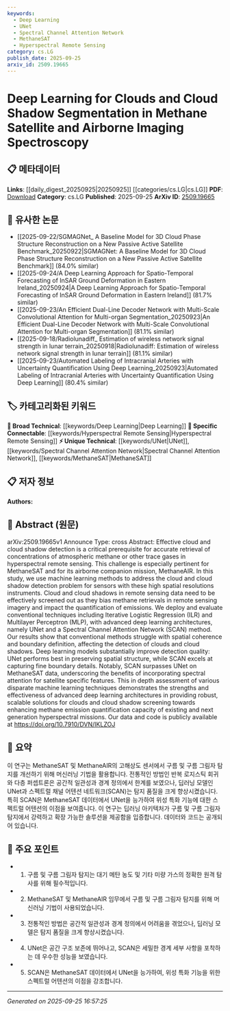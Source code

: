 ```yaml
---
keywords:
  - Deep Learning
  - UNet
  - Spectral Channel Attention Network
  - MethaneSAT
  - Hyperspectral Remote Sensing
category: cs.LG
publish_date: 2025-09-25
arxiv_id: 2509.19665
---
```


<!-- KEYWORD_LINKING_METADATA:
{
  "processed_timestamp": "2025-09-25T16:57:25.973056",
  "vocabulary_version": "1.0",
  "selected_keywords": [
    "Deep Learning",
    "UNet",
    "Spectral Channel Attention Network",
    "MethaneSAT",
    "Hyperspectral Remote Sensing"
  ],
  "rejected_keywords": [],
  "similarity_scores": {
    "Deep Learning": 0.85,
    "UNet": 0.78,
    "Spectral Channel Attention Network": 0.8,
    "MethaneSAT": 0.7,
    "Hyperspectral Remote Sensing": 0.77
  },
  "extraction_method": "AI_prompt_based",
  "budget_applied": true,
  "candidates_json": {
    "candidates": [
      {
        "surface": "Deep Learning",
        "canonical": "Deep Learning",
        "aliases": [
          "DL"
        ],
        "category": "broad_technical",
        "rationale": "Deep Learning is a central technique used in the study, connecting it to a wide range of related research in machine learning.",
        "novelty_score": 0.45,
        "connectivity_score": 0.9,
        "specificity_score": 0.6,
        "link_intent_score": 0.85
      },
      {
        "surface": "UNet",
        "canonical": "UNet",
        "aliases": [],
        "category": "unique_technical",
        "rationale": "UNet is a specific deep learning architecture used for segmentation tasks, relevant to the paper's focus on cloud detection.",
        "novelty_score": 0.7,
        "connectivity_score": 0.65,
        "specificity_score": 0.8,
        "link_intent_score": 0.78
      },
      {
        "surface": "Spectral Channel Attention Network",
        "canonical": "Spectral Channel Attention Network",
        "aliases": [
          "SCAN"
        ],
        "category": "unique_technical",
        "rationale": "SCAN is a novel method highlighted for its effectiveness in the paper, providing a unique link to spectral attention techniques.",
        "novelty_score": 0.75,
        "connectivity_score": 0.6,
        "specificity_score": 0.85,
        "link_intent_score": 0.8
      },
      {
        "surface": "MethaneSAT",
        "canonical": "MethaneSAT",
        "aliases": [],
        "category": "unique_technical",
        "rationale": "MethaneSAT is a specific satellite mission discussed in the paper, relevant for linking to satellite-based remote sensing research.",
        "novelty_score": 0.65,
        "connectivity_score": 0.55,
        "specificity_score": 0.75,
        "link_intent_score": 0.7
      },
      {
        "surface": "Hyperspectral Remote Sensing",
        "canonical": "Hyperspectral Remote Sensing",
        "aliases": [],
        "category": "specific_connectable",
        "rationale": "This is a key application area for the techniques discussed, linking to broader remote sensing and imaging spectroscopy research.",
        "novelty_score": 0.5,
        "connectivity_score": 0.75,
        "specificity_score": 0.7,
        "link_intent_score": 0.77
      }
    ],
    "ban_list_suggestions": [
      "cloud detection",
      "machine learning methods",
      "conventional techniques"
    ]
  },
  "decisions": [
    {
      "candidate_surface": "Deep Learning",
      "resolved_canonical": "Deep Learning",
      "decision": "linked",
      "scores": {
        "novelty": 0.45,
        "connectivity": 0.9,
        "specificity": 0.6,
        "link_intent": 0.85
      }
    },
    {
      "candidate_surface": "UNet",
      "resolved_canonical": "UNet",
      "decision": "linked",
      "scores": {
        "novelty": 0.7,
        "connectivity": 0.65,
        "specificity": 0.8,
        "link_intent": 0.78
      }
    },
    {
      "candidate_surface": "Spectral Channel Attention Network",
      "resolved_canonical": "Spectral Channel Attention Network",
      "decision": "linked",
      "scores": {
        "novelty": 0.75,
        "connectivity": 0.6,
        "specificity": 0.85,
        "link_intent": 0.8
      }
    },
    {
      "candidate_surface": "MethaneSAT",
      "resolved_canonical": "MethaneSAT",
      "decision": "linked",
      "scores": {
        "novelty": 0.65,
        "connectivity": 0.55,
        "specificity": 0.75,
        "link_intent": 0.7
      }
    },
    {
      "candidate_surface": "Hyperspectral Remote Sensing",
      "resolved_canonical": "Hyperspectral Remote Sensing",
      "decision": "linked",
      "scores": {
        "novelty": 0.5,
        "connectivity": 0.75,
        "specificity": 0.7,
        "link_intent": 0.77
      }
    }
  ]
}
-->

# Deep Learning for Clouds and Cloud Shadow Segmentation in Methane Satellite and Airborne Imaging Spectroscopy

## 📋 메타데이터

**Links**: [[daily_digest_20250925|20250925]] [[categories/cs.LG|cs.LG]]
**PDF**: [Download](https://arxiv.org/pdf/2509.19665.pdf)
**Category**: cs.LG
**Published**: 2025-09-25
**ArXiv ID**: [2509.19665](https://arxiv.org/abs/2509.19665)

## 🔗 유사한 논문
- [[2025-09-22/SGMAGNet_ A Baseline Model for 3D Cloud Phase Structure Reconstruction on a New Passive Active Satellite Benchmark_20250922|SGMAGNet: A Baseline Model for 3D Cloud Phase Structure Reconstruction on a New Passive Active Satellite Benchmark]] (84.0% similar)
- [[2025-09-24/A Deep Learning Approach for Spatio-Temporal Forecasting of InSAR Ground Deformation in Eastern Ireland_20250924|A Deep Learning Approach for Spatio-Temporal Forecasting of InSAR Ground Deformation in Eastern Ireland]] (81.7% similar)
- [[2025-09-23/An Efficient Dual-Line Decoder Network with Multi-Scale Convolutional Attention for Multi-organ Segmentation_20250923|An Efficient Dual-Line Decoder Network with Multi-Scale Convolutional Attention for Multi-organ Segmentation]] (81.1% similar)
- [[2025-09-18/Radiolunadiff_ Estimation of wireless network signal strength in lunar terrain_20250918|Radiolunadiff: Estimation of wireless network signal strength in lunar terrain]] (81.1% similar)
- [[2025-09-23/Automated Labeling of Intracranial Arteries with Uncertainty Quantification Using Deep Learning_20250923|Automated Labeling of Intracranial Arteries with Uncertainty Quantification Using Deep Learning]] (80.4% similar)

## 🏷️ 카테고리화된 키워드
**🧠 Broad Technical**: [[keywords/Deep Learning|Deep Learning]]
**🔗 Specific Connectable**: [[keywords/Hyperspectral Remote Sensing|Hyperspectral Remote Sensing]]
**⚡ Unique Technical**: [[keywords/UNet|UNet]], [[keywords/Spectral Channel Attention Network|Spectral Channel Attention Network]], [[keywords/MethaneSAT|MethaneSAT]]

## 📋 저자 정보

**Authors:** 

## 📄 Abstract (원문)

arXiv:2509.19665v1 Announce Type: cross 
Abstract: Effective cloud and cloud shadow detection is a critical prerequisite for accurate retrieval of concentrations of atmospheric methane or other trace gases in hyperspectral remote sensing. This challenge is especially pertinent for MethaneSAT and for its airborne companion mission, MethaneAIR. In this study, we use machine learning methods to address the cloud and cloud shadow detection problem for sensors with these high spatial resolutions instruments. Cloud and cloud shadows in remote sensing data need to be effectively screened out as they bias methane retrievals in remote sensing imagery and impact the quantification of emissions. We deploy and evaluate conventional techniques including Iterative Logistic Regression (ILR) and Multilayer Perceptron (MLP), with advanced deep learning architectures, namely UNet and a Spectral Channel Attention Network (SCAN) method. Our results show that conventional methods struggle with spatial coherence and boundary definition, affecting the detection of clouds and cloud shadows. Deep learning models substantially improve detection quality: UNet performs best in preserving spatial structure, while SCAN excels at capturing fine boundary details. Notably, SCAN surpasses UNet on MethaneSAT data, underscoring the benefits of incorporating spectral attention for satellite specific features. This in depth assessment of various disparate machine learning techniques demonstrates the strengths and effectiveness of advanced deep learning architectures in providing robust, scalable solutions for clouds and cloud shadow screening towards enhancing methane emission quantification capacity of existing and next generation hyperspectral missions. Our data and code is publicly available at https://doi.org/10.7910/DVN/IKLZOJ

## 📝 요약

이 연구는 MethaneSAT 및 MethaneAIR의 고해상도 센서에서 구름 및 구름 그림자 탐지를 개선하기 위해 머신러닝 기법을 활용합니다. 전통적인 방법인 반복 로지스틱 회귀와 다층 퍼셉트론은 공간적 일관성과 경계 정의에서 한계를 보였으나, 딥러닝 모델인 UNet과 스펙트럴 채널 어텐션 네트워크(SCAN)는 탐지 품질을 크게 향상시켰습니다. 특히 SCAN은 MethaneSAT 데이터에서 UNet을 능가하여 위성 특화 기능에 대한 스펙트럴 어텐션의 이점을 보여줍니다. 이 연구는 딥러닝 아키텍처가 구름 및 구름 그림자 탐지에서 강력하고 확장 가능한 솔루션을 제공함을 입증합니다. 데이터와 코드는 공개되어 있습니다.

## 🎯 주요 포인트

- 1. 구름 및 구름 그림자 탐지는 대기 메탄 농도 및 기타 미량 가스의 정확한 원격 탐사를 위해 필수적입니다.
- 2. MethaneSAT 및 MethaneAIR 임무에서 구름 및 구름 그림자 탐지를 위해 머신러닝 기법이 사용되었습니다.
- 3. 전통적인 방법은 공간적 일관성과 경계 정의에서 어려움을 겪었으나, 딥러닝 모델은 탐지 품질을 크게 향상시켰습니다.
- 4. UNet은 공간 구조 보존에 뛰어나고, SCAN은 세밀한 경계 세부 사항을 포착하는 데 우수한 성능을 보였습니다.
- 5. SCAN은 MethaneSAT 데이터에서 UNet을 능가하여, 위성 특화 기능을 위한 스펙트럴 어텐션의 이점을 강조합니다.


---

*Generated on 2025-09-25 16:57:25*